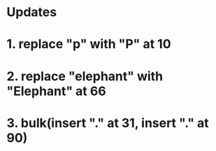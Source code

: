 # Updates 

# 1. replace "p" with "P" at 10

# 2. replace "elephant" with "Elephant" at 66

# 3. bulk(insert "." at 31, insert "." at 90)
